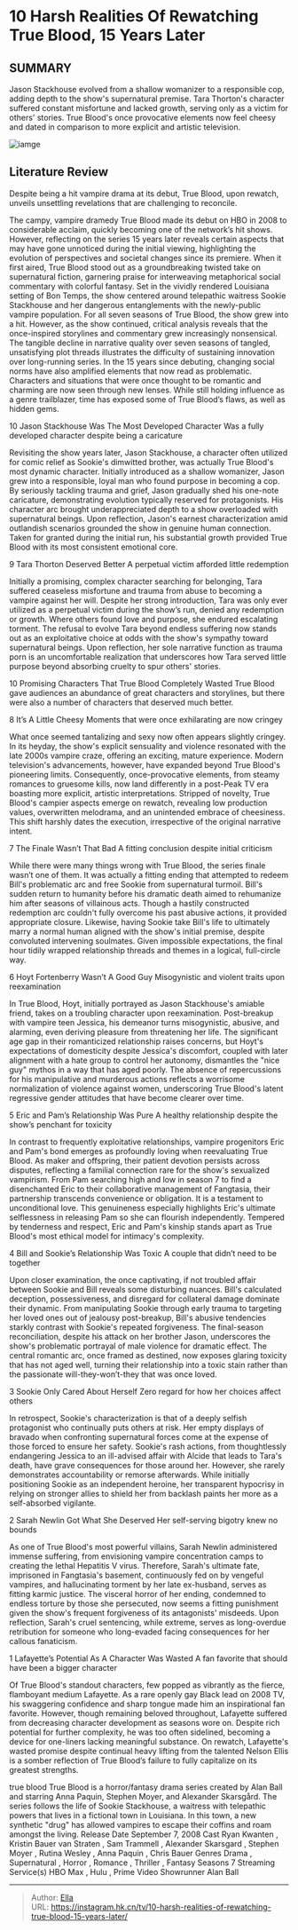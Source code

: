 # 10 Harsh Realities Of Rewatching True Blood, 15 Years Later


## SUMMARY 


 Jason Stackhouse evolved from a shallow womanizer to a responsible cop, adding depth to the show&#39;s supernatural premise. 
 Tara Thorton&#39;s character suffered constant misfortune and lacked growth, serving only as a victim for others&#39; stories. 
 True Blood&#39;s once provocative elements now feel cheesy and dated in comparison to more explicit and artistic television. 

![iamge](https://static1.srcdn.com/wordpress/wp-content/uploads/2023/12/true-blood-harsh-realities-rewatch.jpg)

## Literature Review
Despite being a hit vampire drama at its debut, True Blood, upon rewatch, unveils unsettling revelations that are challenging to reconcile.





The campy, vampire dramedy True Blood made its debut on HBO in 2008 to considerable acclaim, quickly becoming one of the network’s hit shows. However, reflecting on the series 15 years later reveals certain aspects that may have gone unnoticed during the initial viewing, highlighting the evolution of perspectives and societal changes since its premiere. When it first aired, True Blood stood out as a groundbreaking twisted take on supernatural fiction, garnering praise for interweaving metaphorical social commentary with colorful fantasy. Set in the vividly rendered Louisiana setting of Bon Temps, the show centered around telepathic waitress Sookie Stackhouse and her dangerous entanglements with the newly-public vampire population.
For all seven seasons of True Blood, the show grew into a hit. However, as the show continued, critical analysis reveals that the once-inspired storylines and commentary grew increasingly nonsensical. The tangible decline in narrative quality over seven seasons of tangled, unsatisfying plot threads illustrates the difficulty of sustaining innovation over long-running series. In the 15 years since debuting, changing social norms have also amplified elements that now read as problematic. Characters and situations that were once thought to be romantic and charming are now seen through new lenses. While still holding influence as a genre trailblazer, time has exposed some of True Blood’s flaws, as well as hidden gems.









 








 10  Jason Stackhouse Was The Most Developed Character 
Was a fully developed character despite being a caricature


 







Revisiting the show years later, Jason Stackhouse, a character often utilized for comic relief as Sookie&#39;s dimwitted brother, was actually True Blood&#39;s most dynamic character. Initially introduced as a shallow womanizer, Jason grew into a responsible, loyal man who found purpose in becoming a cop. By seriously tackling trauma and grief, Jason gradually shed his one-note caricature, demonstrating evolution typically reserved for protagonists. His character arc brought underappreciated depth to a show overloaded with supernatural beings. Upon reflection, Jason&#39;s earnest characterization amid outlandish scenarios grounded the show in genuine human connection. Taken for granted during the initial run, his substantial growth provided True Blood with its most consistent emotional core.





 9  Tara Thorton Deserved Better 
A perpetual victim afforded little redemption
        

Initially a promising, complex character searching for belonging, Tara suffered ceaseless misfortune and trauma from abuse to becoming a vampire against her will. Despite her strong introduction, Tara was only ever utilized as a perpetual victim during the show’s run, denied any redemption or growth. Where others found love and purpose, she endured escalating torment. The refusal to evolve Tara beyond endless suffering now stands out as an exploitative choice at odds with the show&#39;s sympathy toward supernatural beings. Upon reflection, her sole narrative function as trauma porn is an uncomfortable realization that underscores how Tara served little purpose beyond absorbing cruelty to spur others&#39; stories.
            
 
 10 Promising Characters That True Blood Completely Wasted 
True Blood gave audiences an abundance of great characters and storylines, but there were also a number of characters that deserved much better.









 8  It’s A Little Cheesy 
Moments that were once exhilarating are now cringey


 







What once seemed tantalizing and sexy now often appears slightly cringey. In its heyday, the show&#39;s explicit sensuality and violence resonated with the late 2000s vampire craze, offering an exciting, mature experience. Modern television&#39;s advancements, however, have expanded beyond True Blood&#39;s pioneering limits. Consequently, once-provocative elements, from steamy romances to gruesome kills, now land differently in a post-Peak TV era boasting more explicit, artistic interpretations. Stripped of novelty, True Blood&#39;s campier aspects emerge on rewatch, revealing low production values, overwritten melodrama, and an unintended embrace of cheesiness. This shift harshly dates the execution, irrespective of the original narrative intent.





 7  The Finale Wasn’t That Bad 
A fitting conclusion despite initial criticism
        

While there were many things wrong with True Blood, the series finale wasn’t one of them. It was actually a fitting ending that attempted to redeem Bill&#39;s problematic arc and free Sookie from supernatural turmoil. Bill&#39;s sudden return to humanity before his dramatic death aimed to rehumanize him after seasons of villainous acts. Though a hastily constructed redemption arc couldn&#39;t fully overcome his past abusive actions, it provided appropriate closure. Likewise, having Sookie take Bill&#39;s life to ultimately marry a normal human aligned with the show&#39;s initial premise, despite convoluted intervening soulmates. Given impossible expectations, the final hour tidily wrapped relationship threads and themes in a logical, full-circle way.





 6  Hoyt Fortenberry Wasn’t A Good Guy 
Misogynistic and violent traits upon reexamination
        

In True Blood, Hoyt, initially portrayed as Jason Stackhouse&#39;s amiable friend, takes on a troubling character upon reexamination. Post-breakup with vampire teen Jessica, his demeanor turns misogynistic, abusive, and alarming, even deriving pleasure from threatening her life. The significant age gap in their romanticized relationship raises concerns, but Hoyt&#39;s expectations of domesticity despite Jessica&#39;s discomfort, coupled with later alignment with a hate group to control her autonomy, dismantles the &#34;nice guy&#34; mythos in a way that has aged poorly. The absence of repercussions for his manipulative and murderous actions reflects a worrisome normalization of violence against women, underscoring True Blood&#39;s latent regressive gender attitudes that have become clearer over time.





 5  Eric and Pam’s Relationship Was Pure 
A healthy relationship despite the show’s penchant for toxicity
        

In contrast to frequently exploitative relationships, vampire progenitors Eric and Pam&#39;s bond emerges as profoundly loving when reevaluating True Blood. As maker and offspring, their patient devotion persists across disputes, reflecting a familial connection rare for the show&#39;s sexualized vampirism. From Pam searching high and low in season 7 to find a disenchanted Eric to their collaborative management of Fangtasia, their partnership transcends convenience or obligation. It is a testament to unconditional love. This genuineness especially highlights Eric&#39;s ultimate selflessness in releasing Pam so she can flourish independently. Tempered by tenderness and respect, Eric and Pam&#39;s kinship stands apart as True Blood&#39;s most ethical model for intimacy&#39;s complexity.





 4  Bill and Sookie’s Relationship Was Toxic 
A couple that didn’t need to be together
        

Upon closer examination, the once captivating, if not troubled affair between Sookie and Bill reveals some disturbing nuances. Bill&#39;s calculated deception, possessiveness, and disregard for collateral damage dominate their dynamic. From manipulating Sookie through early trauma to targeting her loved ones out of jealousy post-breakup, Bill&#39;s abusive tendencies starkly contrast with Sookie&#39;s repeated forgiveness. The final-season reconciliation, despite his attack on her brother Jason, underscores the show&#39;s problematic portrayal of male violence for dramatic effect. The central romantic arc, once framed as destined, now exposes glaring toxicity that has not aged well, turning their relationship into a toxic stain rather than the passionate will-they-won’t-they that was once loved.





 3  Sookie Only Cared About Herself 
Zero regard for how her choices affect others
        

In retrospect, Sookie&#39;s characterization is that of a deeply selfish protagonist who continually puts others at risk. Her empty displays of bravado when confronting supernatural forces come at the expense of those forced to ensure her safety. Sookie&#39;s rash actions, from thoughtlessly endangering Jessica to an ill-advised affair with Alcide that leads to Tara&#39;s death, have grave consequences for those around her. However, she rarely demonstrates accountability or remorse afterwards. While initially positioning Sookie as an independent heroine, her transparent hypocrisy in relying on stronger allies to shield her from backlash paints her more as a self-absorbed vigilante.





 2  Sarah Newlin Got What She Deserved 
Her self-serving bigotry knew no bounds


 







As one of True Blood&#39;s most powerful villains, Sarah Newlin administered immense suffering, from envisioning vampire concentration camps to creating the lethal Hepatitis V virus. Therefore, Sarah&#39;s ultimate fate, imprisoned in Fangtasia&#39;s basement, continuously fed on by vengeful vampires, and hallucinating torment by her late ex-husband, serves as fitting karmic justice. The visceral horror of her ending, condemned to endless torture by those she persecuted, now seems a fitting punishment given the show&#39;s frequent forgiveness of its antagonists&#39; misdeeds. Upon reflection, Sarah&#39;s cruel sentencing, while extreme, serves as long-overdue retribution for someone who long-evaded facing consequences for her callous fanaticism.





 1  Lafayette’s Potential As A Character Was Wasted 
A fan favorite that should have been a bigger character
        

Of True Blood&#39;s standout characters, few popped as vibrantly as the fierce, flamboyant medium Lafayette. As a rare openly gay Black lead on 2008 TV, his swaggering confidence and sharp tongue made him an inspirational fan favorite. However, though remaining beloved throughout, Lafayette suffered from decreasing character development as seasons wore on. Despite rich potential for further complexity, he was too often sidelined, becoming a device for one-liners lacking meaningful substance. On rewatch, Lafayette&#39;s wasted promise despite continual heavy lifting from the talented Nelson Ellis is a somber reflection of True Blood’s failure to fully capitalize on its greatest strengths.
        


 true blood 
True Blood is a horror/fantasy drama series created by Alan Ball and starring Anna Paquin, Stephen Moyer, and Alexander Skarsgård. The series follows the life of Sookie Stackhouse, a waitress with telepathic powers that lives in a fictional town in Louisiana. In this town, a new synthetic &#34;drug&#34; has allowed vampires to escape their coffins and roam amongst the living.
 Release Date   September 7, 2008    Cast   Ryan Kwanten , Kristin Bauer van Straten , Sam Trammell , Alexander Skarsgard , Stephen Moyer , Rutina Wesley , Anna Paquin , Chris Bauer    Genres   Drama , Supernatural , Horror , Romance , Thriller , Fantasy    Seasons   7    Streaming Service(s)   HBO Max , Hulu , Prime Video    Showrunner   Alan Ball    




  

---

> Author: [Ella](https://instagram.hk.cn/)  
> URL: https://instagram.hk.cn/tv/10-harsh-realities-of-rewatching-true-blood-15-years-later/  

